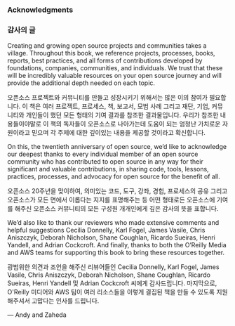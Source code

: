 ### Acknowledgments

### 감사의 글

Creating and growing open source projects and communities takes a village. Throughout this book, we reference projects, processes, books, reports, best practices, and all forms of contributions developed by foundations, companies, communities, and individuals. We trust that these will be incredibly valuable resources on your open source journey and will provide the additional depth needed on each topic.

오픈소스 프로젝트와 커뮤니티를 만들고 성장시키기 위해서는 많은 이의 참여가 필요합니다. 이 책은 여러 프로젝트, 프로세스, 책, 보고서, 모범 사례 그리고 재단, 기업, 커뮤니티와 개인들이 했던 모든 형태의 기여 결과를 참조한 결과물입니다. 우리가 참조한 내용들이야말로 이 책의 독자들이 오픈소스로 나아가는데 도움이 되는 엄청난 가치로운 자원이라고 믿으며 각 주제에 대한 깊이있는 내용을 제공할 것이라고 확신합니다.

On this, the twentieth anniversary of open source, we’d like to acknowledge our deepest thanks to every individual member of an open source community who has contributed to open source in any way for their significant and valuable contributions, in sharing code, tools, lessons, practices, processes, and advocacy for open source for the benefit of all.

오픈소스 20주년을 맞이하여, 의미있는 코드, 도구, 강좌, 경험, 프로세스의 공유 그리고 오픈소스가 모든 면에서 이롭다는 지지를 표명해주는 등 어떤 형태로든 오픈소스에 기여를 해주신 오픈소스 커뮤니티의 모든 구성원 개개인에게 깊은 감사의 뜻을 표합니다.

We’d also like to thank our reviewers who made extensive comments and helpful suggestions Cecilia Donnelly, Karl Fogel, James Vasile, Chris Aniszczyk, Deborah Nicholson, Shane Coughlan, Ricardo Sueiras, Henri Yandell, and Adrian Cockcroft. And finally, thanks to both the O’Reilly Media and AWS teams for supporting this book to bring these resources together.

광범위한 의견과 조언을 해주신 리뷰어들인 Cecilia Donnelly, Karl Fogel, James Vasile, Chris Aniszczyk, Deborah Nicholson, Shane Coughlan, Ricardo Sueiras, Henri Yandell 및 Adrian Cockcroft 씨에게 감사드립니다. 마지막으로, O'Reilly 미디어와 AWS 팀이 여러 리소스들을 이렇게 결집된 책을 만들 수 있도록 지원해주셔서 고맙다는 인사를 드립니다.

— Andy and Zaheda
